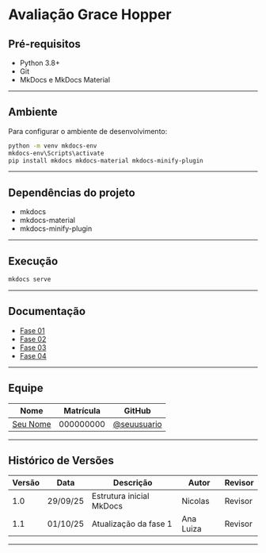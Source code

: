 

# Avaliação Grace Hopper


## Pré-requisitos

- Python 3.8+
- Git
- MkDocs e MkDocs Material

---

## Ambiente

Para configurar o ambiente de desenvolvimento:

```bash
python -m venv mkdocs-env
mkdocs-env\Scripts\activate
pip install mkdocs mkdocs-material mkdocs-minify-plugin
```

---

## Dependências do projeto

- mkdocs
- mkdocs-material
- mkdocs-minify-plugin

---

## Execução

```bash
mkdocs serve
```
---

## Documentação

- [Fase 01](fases/fases01.md)
- [Fase 02](fases/fases02.md)
- [Fase 03](fases/fases03.md)
- [Fase 04](fases/fases04.md)

---

## Equipe

| Nome           | Matrícula   | GitHub         |
|----------------|-------------|---------------|
| [Seu Nome](#)  | 000000000   | [@seuusuario](#) |

---

## Histórico de Versões

| Versão | Data     | Descrição                | Autor         | Revisor |
|--------|----------|--------------------------|---------------|---------|
| 1.0    | 29/09/25 | Estrutura inicial MkDocs | Nicolas       | Revisor |
| 1.1    | 01/10/25 | Atualização da fase 1    | Ana Luiza     | Revisor |

---
